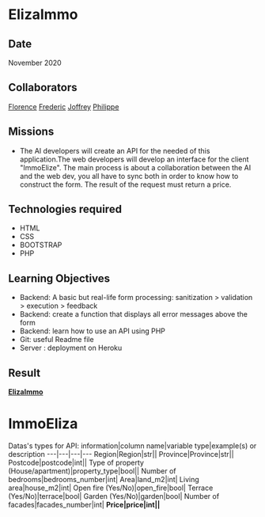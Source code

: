 # ElizaImmo

## Date
November 2020

## Collaborators
[Florence](https://github.com/FlorenceJacobs)
[Frederic](https://github.com/FredericSanchezBeCode)
[Joffrey](https://github.com/Joffreybvn)
[Philippe](https://github.com/leroyphilippe2604)

## Missions
- The AI developers will create an API for the needed of this application.The web developers will develop an interface for the client "ImmoElize". The main process is about a collaboration between the AI and the web dev, you all have to sync both in order to know how to construct the form. The result of the request must return a price.

## Technologies required
- HTML
- CSS
- BOOTSTRAP 
- PHP

## Learning Objectives 
- Backend: A basic but real-life form processing: sanitization > validation > execution > feedback
- Backend: create a function that displays all error messages above the form
- Backend: learn how to use an API using PHP
- Git: useful Readme file
- Server : deployment on Heroku

## Result
[**ElizaImmo**](https://immo-eliza.herokuapp.com/)


# ImmoEliza
Datas's types for API:
information|column name|variable type|example(s) or description
---|---|---|---
Region|Region|str||
Province|Province|str||
Postcode|postcode|int||
Type of property (House/apartment)|property_type|bool||
Number of bedrooms|bedrooms_number|int|
Area|land_m2|int|
Living area|house_m2|int|
Open fire (Yes/No)|open_fire|bool|
Terrace (Yes/No)|terrace|bool|
Garden (Yes/No)|garden|bool|
Number of facades|facades_number|int|
**Price|price|int||**
